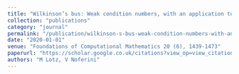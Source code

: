 ```yaml
---
title: "Wilkinson’s bus: Weak condition numbers, with an application to singular polynomial eigenproblems"
collection: "publications"
category: "journal"
permalink: "/publication/wilkinson-s-bus-weak-condition-numbers-with-an-application-to-singular-polynomial-eigenproblems"
date: "2020-01-01"
venue: "Foundations of Computational Mathematics 20 (6), 1439-1473"
paperurl: "https://scholar.google.co.uk/citations?view_op=view_citation&hl=en&user=ALeJ0sAAAAAJ&pagesize=100&sortby=pubdate&citation_for_view=ALeJ0sAAAAAJ:R3hNpaxXUhUC"
authors: "M Lotz, V Noferini"
---
```

